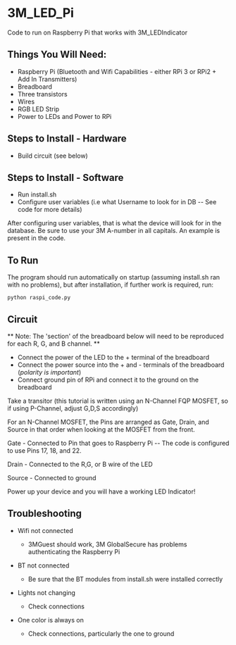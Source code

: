 # 3M_LED_Pi
Code to run on Raspberry Pi that works with 3M_LEDIndicator


## Things You Will Need:

* Raspberry Pi (Bluetooth and Wifi Capabilities - either RPi 3 or RPi2 + Add In Transmitters)
* Breadboard
* Three transistors
* Wires
* RGB LED Strip
* Power to LEDs and Power to RPi

## Steps to Install - Hardware

* Build circuit (see below)

## Steps to Install - Software

* Run install.sh
* Configure user variables (i.e what Username to look for in DB -- See code for more details)

After configuring user variables, that is what the device will look for in the database. Be sure to use your 3M A-number in all capitals. An example is present in the code.

## To Run

The program should run automatically on startup (assuming install.sh ran with no problems), but after installation, if further work is required, run:

```
python raspi_code.py
```


## Circuit

** Note: The 'section' of the breadboard below will need to be reproduced for each R, G, and B channel. **
* Connect the power of the LED to the + terminal of the breadboard
* Connect the power source into the + and - terminals of the breadboard (_polarity is important_)
* Connect ground pin of RPi and connect it to the ground on the breadboard

Take a transitor (this tutorial is written using an N-Channel FQP MOSFET, so if using P-Channel, adjust G,D,S accordingly) 

For an N-Channel MOSFET, the Pins are arranged as Gate, Drain, and Source in that order when looking at the MOSFET from the front.

Gate - Connected to Pin that goes to Raspberry Pi -- The code is configured to use Pins 17, 18, and 22.

Drain - Connected to the R,G, or B wire of the LED

Source - Connected to ground

Power up your device and you will have a working LED Indicator!

## Troubleshooting

* Wifi not connected
  * 3MGuest should work, 3M GlobalSecure has problems authenticating the Raspberry Pi

* BT not connected
  * Be sure that the BT modules from install.sh were installed correctly

* Lights not changing
  * Check connections

* One color is always on
  * Check connections, particularly the one to ground


  

